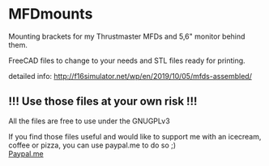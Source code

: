 # MFDmounts

Mounting brackets for my Thrustmaster MFDs and 5,6" monitor behind them.

FreeCAD files to change to your needs and STL files ready for printing.

detailed info:
http://f16simulator.net/wp/en/2019/10/05/mfds-assembled/

## !!! Use those files at your own risk !!!

All the files are free to use under the GNUGPLv3

If you find those files useful and would like to support me with an icecream, coffee or pizza, you can use paypal.me to do so ;)  
[Paypal.me](https://paypal.me/MichiHirczy)
